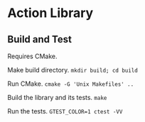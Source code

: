 # Action Library

## Build and Test

Requires CMake.

Make build directory.
`mkdir build; cd build`

Run CMake.
`cmake -G 'Unix Makefiles' ..`

Build the library and its tests.
`make`

Run the tests.
`GTEST_COLOR=1 ctest -VV`

